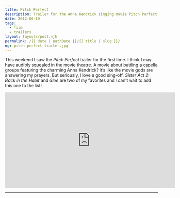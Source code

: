 ```yaml
---
title: Pitch Perfect
description: Trailer for the Anna Kendrick singing movie Pitch Perfect.
date: 2012-06-19
tags: 
  - film
  - trailers
layout: layouts/post.njk
permalink: /{{ date | pathDate }}/{{ title | slug }}/
og: pitch-perfect-trailer.jpg
---
```


This weekend I saw the _Pitch Perfect_ trailer for the first time. I think I may have audibly squealed in the movie theatre. A movie about battling a capella groups featuring the charming Anna Kendrick? It’s like the movie gods are answering my prayers. But seriously, I love a good sing-off. _Sister Act 2: Back in the Habit_ and _Glee_ are two of my favorites and I can’t wait to add this one to the list!

<iframe class="youtube-video" width="560" height="315" src="https://www.youtube.com/embed/S3L5L-MqSB0" title="YouTube video player" frameborder="0" allow="accelerometer; autoplay; clipboard-write; encrypted-media; gyroscope; picture-in-picture; web-share" allowfullscreen></iframe>

---
